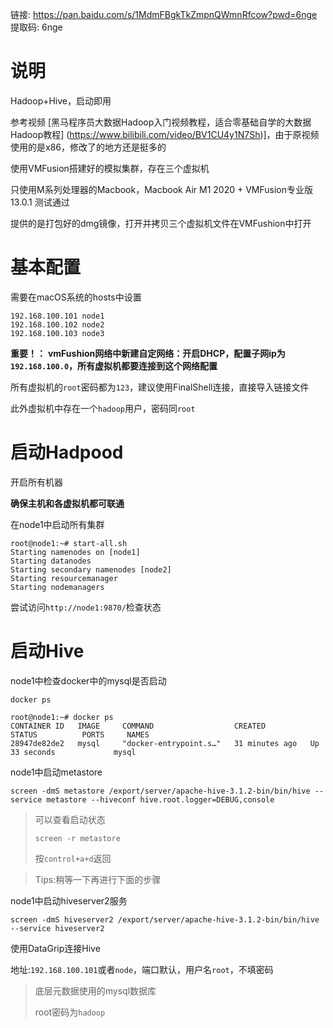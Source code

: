 链接: https://pan.baidu.com/s/1MdmFBgkTkZmpnQWmnRfcow?pwd=6nge 提取码: 6nge 

# 说明

Hadoop+Hive，启动即用

参考视频 [黑马程序员大数据Hadoop入门视频教程，适合零基础自学的大数据Hadoop教程] (https://www.bilibili.com/video/BV1CU4y1N7Sh)]，由于原视频使用的是x86，修改了的地方还是挺多的

使用VMFusion搭建好的模拟集群，存在三个虚拟机

只使用M系列处理器的Macbook，Macbook Air M1 2020 + VMFusion专业版 13.0.1 测试通过

提供的是打包好的dmg镜像，打开并拷贝三个虚拟机文件在VMFushion中打开


# 基本配置

需要在macOS系统的hosts中设置

```hosts
192.168.100.101 node1
192.168.100.102 node2
192.168.100.103 node3
```
**重要！：**
**vmFushion网络中新建自定网络：开启DHCP，配置子网ip为`192.168.100.0`，所有虚拟机都要连接到这个网络配置**

所有虚拟机的`root`密码都为`123`，建议使用FinalShell连接，直接导入链接文件

此外虚拟机中存在一个`hadoop`用户，密码同`root`

# 启动Hadpood

开启所有机器

**确保主机和各虚拟机都可联通**

在node1中启动所有集群

```shell
root@node1:~# start-all.sh 
Starting namenodes on [node1]
Starting datanodes
Starting secondary namenodes [node2]
Starting resourcemanager
Starting nodemanagers
```

尝试访问`http://node1:9870/`检查状态

# 启动Hive

node1中检查docker中的mysql是否启动

```shell
docker ps
```

```shell
root@node1:~# docker ps
CONTAINER ID   IMAGE     COMMAND                  CREATED          STATUS          PORTS     NAMES
28947de82de2   mysql     "docker-entrypoint.s…"   31 minutes ago   Up 33 seconds             mysql
```

node1中启动metastore

```shell
screen -dmS metastore /export/server/apache-hive-3.1.2-bin/bin/hive --service metastore --hiveconf hive.root.logger=DEBUG,console 
```

>   可以查看启动状态
>
>   ```shell
>   screen -r metastore
>   ```
>
>   按`control+a+d`返回

>   Tips:稍等一下再进行下面的步骤

node1中启动hiveserver2服务

```shell
screen -dmS hiveserver2 /export/server/apache-hive-3.1.2-bin/bin/hive --service hiveserver2
```

使用DataGrip连接Hive

地址:`192.168.100.101`或者`node`，端口默认，用户名`root`，不填密码

>   底层元数据使用的mysql数据库
>
>   root密码为`hadoop`
